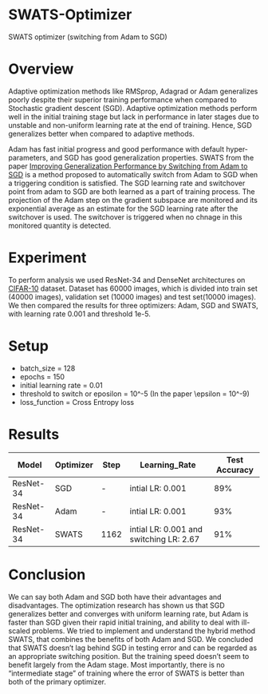 # SWATS-Optimizer
SWATS optimizer (switching from Adam to SGD)

# Overview
Adaptive optimization methods like RMSprop, Adagrad or Adam generalizes poorly despite their superior training performance when compared to Stochastic gradient descent (SGD). Adaptive optimization methods perform well in the initial training stage but lack in performance in later stages due to unstable and non-uniform learning rate at the end of training. Hence, SGD generalizes better when compared to adaptive methods.

Adam has fast initial progress and good performance with default hyper-parameters, and SGD has good generalization properties. SWATS from the paper [Improving Generalization Performance by Switching from Adam to SGD](https://arxiv.org/pdf/1712.07628.pdf) is a method proposed to automatically switch from Adam to SGD when a triggering condition is satisfied. The SGD learning rate and switchover point from adam to SGD are both learned as a part of training process. The projection of the Adam step on the gradient subspace are monitored and its exponential average as an estimate for the SGD learning rate after the switchover is used. The switchover is triggered when no chnage in this monitored quantity is detected.

# Experiment
To perform analysis we used ResNet-34 and DenseNet architectures on [CIFAR-10](https://www.cs.toronto.edu/~kriz/cifar.html) dataset. Dataset has 60000 images, which is divided into train set (40000 images), validation set (10000 images) and test set(10000 images).
We then compared the results for three optimizers: Adam, SGD and SWATS, with learning rate 0.001 and threshold 1e-5.

# Setup
* batch_size = 128
* epochs = 150
* initial learning rate = 0.01
* threshold to switch or eposilon = 10^-5 (In the paper \epsilon = 10^-9)
* loss_function = Cross Entropy loss

# Results
| Model | Optimizer | Step | Learning_Rate | Test Accuracy |
| ----- | --------- | ---- | ------------- | ------------- |
|ResNet-34 | SGD | - | intial LR: 0.001 | 89% |
|ResNet-34 | Adam | - | intial LR: 0.001  | 93% |
|ResNet-34 | SWATS | 1162 | intial LR: 0.001 and switching LR: 2.67 | 91% |



# Conclusion 
We can say both Adam and SGD both have their advantages and disadvantages. The optimization research has shown us that SGD generalizes better and converges with uniform learning rate, but Adam is faster than SGD given their rapid initial training, and ability to deal with ill-scaled problems. We tried to implement and understand the hybrid method SWATS, that combines the benefits of both Adam and SGD. We concluded that SWATS doesn’t lag behind SGD in testing error and  can be regarded as an appropriate switching position. But the training speed doesn’t seem to benefit largely from the Adam stage. Most importantly, there is no “intermediate stage” of training where the error of SWATS is better than both of the primary optimizer.



